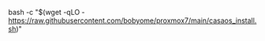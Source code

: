 

bash -c "$(wget -qLO - https://raw.githubusercontent.com/bobyome/proxmox7/main/casaos_install.sh)"
